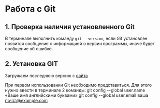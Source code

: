 # Работа с Git

## 1. Проверка наличия установленного Git
В терминале выполнить команду `git --version`, если Git установлен появится сообщение с информацией о версии программы, иначе будет сообщение об ошибке.
## 2. Установка GIT
Загружаем последнюю версию с [сайта](https://code.visualstudio.com/Download)

При первом использовании Git необходимо представиться.
Для этого нужно ввести в терминале 2 команды:
git config --global user.name «Ваше имя английскими буквами»
git config --global user.email ваша почта@example.com




